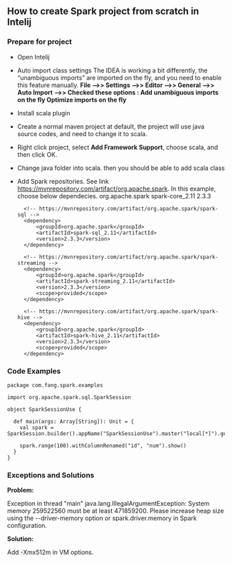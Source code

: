 ## How to create Spark project from scratch in Intelij
### Prepare for project
- Open Intelij
- Auto import class settings
The IDEA is working a bit differently, the “unambiguous imports” are imported on the fly, and you need to enable this feature manually.
**File –>> Settings –>> Editor –>> General –>> Auto Import –>> Checked these options :
Add unambiguous imports on the fly
Optimize imports on the fly**
- Install scala plugin
- Create a normal maven project
   at default, the project will use java source codes, and need to change it to scala.
- Right click project, select **Add Framework Support**, choose scala, and then click OK.
- Change java folder into scala. then you should be able to add scala class
- Add Spark repositories. 
  See link https://mvnrepository.com/artifact/org.apache.spark. 
  In this example, choose below dependecies.
      <dependencies>
        <!-- https://mvnrepository.com/artifact/org.apache.spark/spark-core -->
        <dependency>
            <groupId>org.apache.spark</groupId>
            <artifactId>spark-core_2.11</artifactId>
            <version>2.3.3</version>
        </dependency>

        <!-- https://mvnrepository.com/artifact/org.apache.spark/spark-sql -->
        <dependency>
            <groupId>org.apache.spark</groupId>
            <artifactId>spark-sql_2.11</artifactId>
            <version>2.3.3</version>
        </dependency>

        <!-- https://mvnrepository.com/artifact/org.apache.spark/spark-streaming -->
        <dependency>
            <groupId>org.apache.spark</groupId>
            <artifactId>spark-streaming_2.11</artifactId>
            <version>2.3.3</version>
            <scope>provided</scope>
        </dependency>

        <!-- https://mvnrepository.com/artifact/org.apache.spark/spark-hive -->
        <dependency>
            <groupId>org.apache.spark</groupId>
            <artifactId>spark-hive_2.11</artifactId>
            <version>2.3.3</version>
            <scope>provided</scope>
        </dependency>

    </dependencies>
	
### Code Examples

    package com.fang.spark.examples
    
    import org.apache.spark.sql.SparkSession
    
    object SparkSessionUse {
    
      def main(args: Array[String]): Unit = {
        val spark = SparkSession.builder().appName("SparkSessionUse").master("local[*]").getOrCreate()
    
        spark.range(100).withColumnRenamed("id", "num").show()
      }
    }

### Exceptions and Solutions
**Problem:**

Exception in thread "main" java.lang.IllegalArgumentException: System memory 259522560 must be at least 471859200. Please increase heap size using the --driver-memory option or spark.driver.memory in Spark configuration.

**Solution:**

Add -Xmx512m in VM options.




